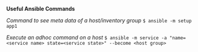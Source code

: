 
**Useful Ansible Commands**

*Command to see meta data of a host/inventory group* 
`$ ansible -m setup app1`

*Execute an adhoc command on a host*
`$ ansible -m service -a "name=<service name> state=<service state>" --become <host group>`